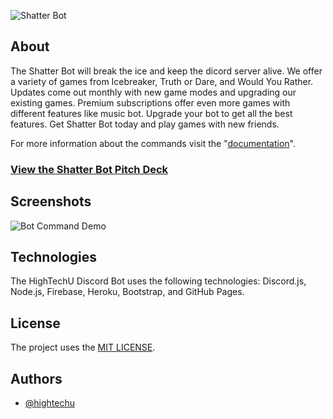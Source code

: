 ![Shatter Bot](https://user-images.githubusercontent.com/26526271/137036028-ca96ecac-3c7d-44c1-93e0-86c6f0c04b13.png)

## About

The Shatter Bot will break the ice and keep the dicord server alive. We offer a variety of games from Icebreaker, Truth or Dare, and Would You Rather. Updates come out monthly with new game modes and upgrading our existing games. Premium subscriptions offer even more games with different features like music bot. Upgrade your bot to get all the best features. Get Shatter Bot today and play games with new friends. 

For more information about the commands visit the "[documentation](https://hightechu.github.io/accelerator-shatter-bot/)".

### [View the Shatter Bot Pitch Deck](https://github.com/hightechu/accelerator-shatter-bot/blob/main/docs/images/Shatter-Bot-Pitch-Deck.pdf)

## Screenshots

![Bot Command Demo](https://user-images.githubusercontent.com/26526271/137040444-bdc62466-41ba-4844-9c27-aa9ae9c1d008.png)

## Technologies

The HighTechU Discord Bot uses the following technologies: Discord.js, Node.js, Firebase, Heroku, Bootstrap, and GitHub Pages.

## License

The project uses the [MIT LICENSE](https://choosealicense.com/licenses/mit/).

## Authors

- [@hightechu](https://github.com/hightechu)
